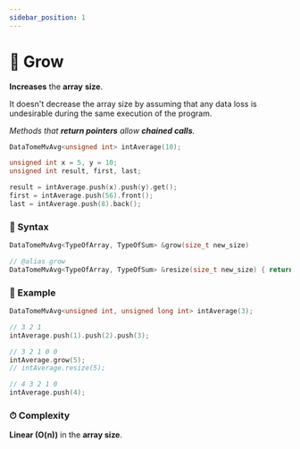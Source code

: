 ```yaml
---
sidebar_position: 1
---
```


# 📐 Grow

**Increases** the **array** **size**.

It doesn't decrease the array size by assuming that any data loss is undesirable during the same execution of the program.

_Methods that **return pointers** allow **chained calls**._

```cpp
DataTomeMvAvg<unsigned int> intAverage(10);

unsigned int x = 5, y = 10;
unsigned int result, first, last;

result = intAverage.push(x).push(y).get();
first = intAverage.push(56).front();
last = intAverage.push(8).back();
```

### 📝 Syntax

```cpp
DataTomeMvAvg<TypeOfArray, TypeOfSum> &grow(size_t new_size)

// @alias grow
DataTomeMvAvg<TypeOfArray, TypeOfSum> &resize(size_t new_size) { return grow(new_size); }
```

### 🔮 Example

```cpp
DataTomeMvAvg<unsigned int, unsigned long int> intAverage(3);

// 3 2 1
intAverage.push(1).push(2).push(3);

// 3 2 1 0 0
intAverage.grow(5);
// intAverage.resize(5);

// 4 3 2 1 0
intAverage.push(4);
```

### ⏱ Complexity

**Linear (O(n))** in the **array size**.
